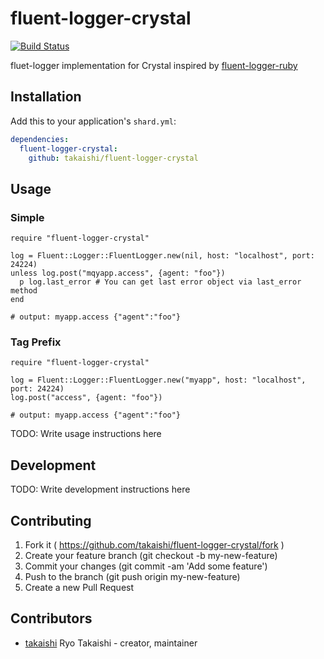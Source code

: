 # fluent-logger-crystal

[![Build Status](https://travis-ci.org/takaishi/fluent-logger-crystal.svg?branch=master)](https://travis-ci.org/takaishi/fluent-logger-crystal)

fluet-logger implementation for Crystal inspired by [fluent-logger-ruby](https://github.com/fluent/fluent-logger-ruby)

## Installation


Add this to your application's `shard.yml`:

```yaml
dependencies:
  fluent-logger-crystal:
    github: takaishi/fluent-logger-crystal
```


## Usage

### Simple

```crystal
require "fluent-logger-crystal"

log = Fluent::Logger::FluentLogger.new(nil, host: "localhost", port: 24224)
unless log.post("mqyapp.access", {agent: "foo"})
  p log.last_error # You can get last error object via last_error method
end

# output: myapp.access {"agent":"foo"}
```

### Tag Prefix

```crystal
require "fluent-logger-crystal"

log = Fluent::Logger::FluentLogger.new("myapp", host: "localhost", port: 24224)
log.post("access", {agent: "foo"})

# output: myapp.access {"agent":"foo"}
```


TODO: Write usage instructions here

## Development

TODO: Write development instructions here

## Contributing

1. Fork it ( https://github.com/takaishi/fluent-logger-crystal/fork )
2. Create your feature branch (git checkout -b my-new-feature)
3. Commit your changes (git commit -am 'Add some feature')
4. Push to the branch (git push origin my-new-feature)
5. Create a new Pull Request

## Contributors

- [takaishi](https://github.com/takaishi) Ryo Takaishi - creator, maintainer

